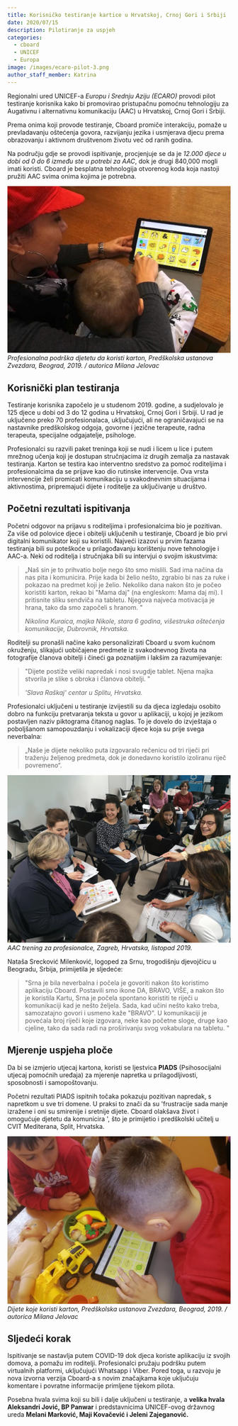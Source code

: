 ```yaml
---
title: Korisničko testiranje kartice u Hrvatskoj, Crnoj Gori i Srbiji
date: 2020/07/15
description: Pilotiranje za uspjeh
categories:
  - cboard
  - UNICEF
  - Europa
image: /images/ecaro-pilot-3.png
author_staff_member: Katrina
---
```

Regionalni ured UNICEF-a *Europu i Srednju Aziju (ECARO)* provodi pilot testiranje korisnika kako bi promovirao pristupačnu pomoćnu tehnologiju za Augativnu i alternativnu komunikaciju (AAC) u Hrvatskoj, Crnoj Gori i Srbiji.

Prema onima koji provode testiranje, Cboard promiče interakciju, pomaže u prevladavanju oštećenja govora, razvijanju jezika i usmjerava djecu prema obrazovanju i aktivnom društvenom životu već od ranih godina.

Na području gdje se provodi ispitivanje, procjenjuje se da je *12.000 djece u dobi od 0 do 6 između ste u potrebi za AAC*, dok je drugi 840,000 mogli imati koristi. Cboard je besplatna tehnologija otvorenog koda koja nastoji pružiti AAC svima onima kojima je potrebna.

![Unicef pilot ECARO](/images/ecaro-pilot-1.jpg) *Profesionalna podrška djetetu da koristi karton, Predškolska ustanova Zvezdara, Beograd, 2019. / autorica Milana Jelovac*

## Korisnički plan testiranja
Testiranje korisnika započelo je u studenom 2019. godine, a sudjelovalo je 125 djece u dobi od 3 do 12 godina u Hrvatskoj, Crnoj Gori i Srbiji. U rad je uključeno preko 70 profesionalaca, uključujući, ali ne ograničavajući se na nastavnike predškolskog odgoja, govorne i jezične terapeute, radna terapeuta, specijalne odgajatelje, psihologe.

Profesionalci su razvili paket treninga koji se nudi i licem u lice i putem mrežnog učenja koji je dostupan stručnjacima iz drugih zemalja za nastavak testiranja. Karton se testira kao interventno sredstvo za pomoć roditeljima i profesionalcima da se prijave kao dio rutinske intervencije. Ova vrsta intervencije želi promicati komunikaciju u svakodnevnim situacijama i aktivnostima, pripremajući dijete i roditelje za uključivanje u društvo.

## Početni rezultati ispitivanja
Početni odgovor na prijavu s roditeljima i profesionalcima bio je pozitivan. Za više od polovice djece i obitelji uključenih u testiranje, Cboard je bio prvi digitalni komunikator koji su koristili. Najveći izazovi u prvim fazama testiranja bili su poteškoće u prilagođavanju korištenju nove tehnologije i AAC-a. Neki od roditelja i stručnjaka bili su intervjui o svojim iskustvima:

> „Naš sin je to prihvatio bolje nego što smo mislili. Sad ima načina da nas pita i komunicira. Prije kada bi želio nešto, zgrabio bi nas za ruke i pokazao na predmet koji je želio. Nekoliko dana nakon što je počeo koristiti karton, rekao bi "Mama daj" (na engleskom: Mama daj mi). I pritisnite sliku sendviča na tabletu. Njegova najveća motivacija je hrana, tako da smo započeli s hranom. "
> 
> *Nikolina Kuraica, majka Nikole, stara 6 godina, višestruka oštećenja komunikacije, Dubrovnik, Hrvatska.*


Roditelji su pronašli načine kako personalizirati Cboard u svom kućnom okruženju, slikajući uobičajene predmete iz svakodnevnog života na fotografije članova obitelji i čineći ga poznatijim i lakšim za razumijevanje:

> "Dijete postiže veliki napredak i nosi svugdje tablet. Njena majka stvorila je slike s obroka i članova obitelji. "
> 
> *'Slava Raškaj' centar u Splitu, Hrvatska.*

Profesionalci uključeni u testiranje izvijestili su da djeca izgledaju osobito dobro na funkciju pretvaranja teksta u govor u aplikaciji, u kojoj je jezikom postavljen naziv piktograma čitanog naglas. To je dovelo do izvještaja o poboljšanom samopouzdanju i vokalizaciji djece koja su prije svega neverbalna:

> „Naše je dijete nekoliko puta izgovaralo rečenicu od tri riječi pri traženju željenog predmeta, dok je donedavno koristilo izoliranu riječ povremeno“.

![Unicef pilot ECARO](/images/ecaro-pilot-2.png) *AAC trening za profesionalce, Zagreb, Hrvatska, listopad 2019.*

Nataša Srecković Milenković, logoped za Srnu, trogodišnju djevojčicu u Beogradu, Srbija, primijetila je sljedeće:

> "Srna je bila neverbalna i počela je govoriti nakon što koristimo aplikaciju Cboard. Postavili smo ikone DA, BRAVO, VIŠE, a nakon što je koristila Kartu, Srna je počela spontano koristiti te riječi u komunikaciji kad je nešto željela. Sada, kad učini nešto kako treba, samozatajno govori i usmeno kaže "BRAVO". U komunikaciji je povećala broj riječi koje izgovara, neke kao početne sloge, druge kao cjeline, tako da sada radi na proširivanju svog vokabulara na tabletu. "

## Mjerenje uspjeha ploče
Da bi se izmjerio utjecaj kartona, koristi se ljestvica **PIADS** (Psihosocijalni utjecaj pomoćnih uređaja) za mjerenje napretka u prilagodljivosti, sposobnosti i samopoštovanju.

Početni rezultati PIADS ispitnih točaka pokazuju pozitivan napredak, s napretkom u sve tri domene. U praksi to znači da su 'frustracije sada manje izražene i oni su smirenije i sretnije dijete. Cboard olakšava život i omogućuje djetetu da komunicira ', što je primijetio i predškolski učitelj u CVIT Mediterana, Split, Hrvatska.

![Unicef pilot ECARO](/images/ecaro-pilot-3.png) *Dijete koje koristi karton, Predškolska ustanova Zvezdara, Beograd, 2019. / autorica Milana Jelovac*

## Sljedeći korak
Ispitivanje se nastavlja putem COVID-19 dok djeca koriste aplikaciju iz svojih domova, a pomažu im roditelji. Profesionalci pružaju podršku putem virtualnih platformi, uključujući Whatsapp i Viber. Pored toga, u razvoju je nova izvorna verzija Cboard-a s novim značajkama koje uključuju komentare i povratne informacije primljene tijekom pilota.

Posebna hvala svima koji su bili i dalje uključeni u testiranje, a **velika hvala Aleksandri Jović, BP Panwar** i predstavnicima UNICEF-ovog državnog ureda **Melani Marković, Maji Kovačević i Jeleni Zajeganović.**